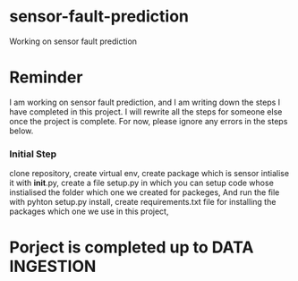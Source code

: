 # sensor-fault-prediction
Working on sensor fault prediction

# Reminder 
I am working on sensor fault prediction, and I am writing down the steps I have completed in this project. I will rewrite all the steps for someone else once the project is complete. For now, please ignore any errors in the steps below.

### Initial Step
clone repository,
create virtual env,
create package which is sensor intialise it with __init__.py,
create a file setup.py in which you can setup code whose instialised the folder which one we created for packeges,
And run the file with pyhton setup.py install,
create requirements.txt file for installing the packages which one we use in this project,


# Porject is completed up to DATA INGESTION

